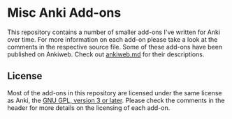 # Misc Anki Add-ons

This repository contains a number of smaller add-ons I've written for Anki over time. For more information on each add-on please take a look at the comments in the respective source file. Some of these add-ons have been published on Ankiweb. Check out [ankiweb.md](/ankiweb.md) for their descriptions. 

## License

Most of the add-ons in this repository are licensed under the same license as Anki, the [GNU GPL, version 3 or later](http://www.gnu.org/copyleft/gpl.html). Please check the comments in the header for more details on the licensing of each add-on.
